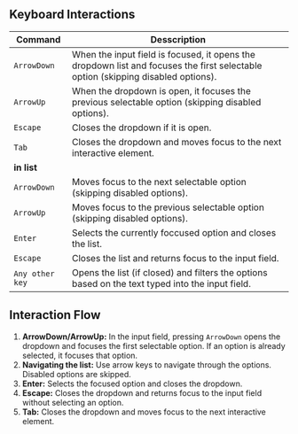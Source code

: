 ## Keyboard Interactions

| **Command**     | **Desscription**                                                                                                                 |
|-----------------|----------------------------------------------------------------------------------------------------------------------------------|
| `ArrowDown`     | When the input field is focused, it opens the dropdown list and focuses the first selectable option (skipping disabled options). |
| `ArrowUp`       | When the dropdown is open, it focuses the previous selectable option (skipping disabled options).                                |
| `Escape`        | Closes the dropdown if it is open.                                                                                               |
| `Tab`           | Closes the dropdown and moves focus to the next interactive element.                                                             |
| **in list**     |                                                                                                                                  |
| `ArrowDown`     | Moves focus to the next selectable option (skipping disabled options).                                                           |
| `ArrowUp`       | Moves focus to the previous selectable option (skipping disabled options).                                                       |
| `Enter`         | Selects the currently foccused option and closes the list.                                                                       |
| `Escape`        | Closes the list and returns focus to the input field.                                                                            |
| `Any other key` | Opens the list (if closed) and filters the options based on the text typed into the input field.                                 |

## Interaction Flow

1. **ArrowDown/ArrowUp:** In the input field, pressing `ArrowDown` opens the dropdown and focuses the first selectable option. If an option is already selected, it focuses that option.
2. **Navigating the list:** Use arrow keys to navigate through the options. Disabled options are skipped.
3. **Enter:** Selects the focused option and closes the dropdown.
4. **Escape:** Closes the dropdown and returns focus to the input field without selecting an option.
5. **Tab:** Closes the dropdown and moves focus to the next interactive element.
